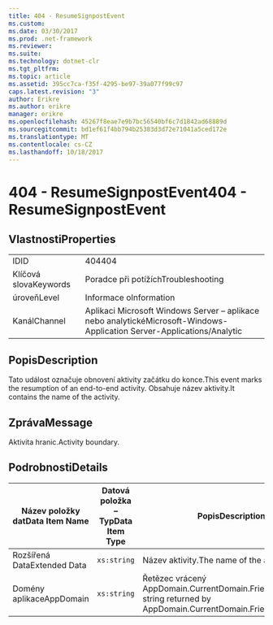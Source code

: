 ```yaml
---
title: 404 - ResumeSignpostEvent
ms.custom: 
ms.date: 03/30/2017
ms.prod: .net-framework
ms.reviewer: 
ms.suite: 
ms.technology: dotnet-clr
ms.tgt_pltfrm: 
ms.topic: article
ms.assetid: 395cc7ca-f35f-4295-be97-39a077f99c97
caps.latest.revision: "3"
author: Erikre
ms.author: erikre
manager: erikre
ms.openlocfilehash: 45267f8eae7e9b7bc56540bf6c7d1842ad68889d
ms.sourcegitcommit: bd1ef61f4bb794b25383d3d72e71041a5ced172e
ms.translationtype: MT
ms.contentlocale: cs-CZ
ms.lasthandoff: 10/18/2017
---
```

# <a name="404---resumesignpostevent"></a><span data-ttu-id="3c2f7-102">404 - ResumeSignpostEvent</span><span class="sxs-lookup"><span data-stu-id="3c2f7-102">404 - ResumeSignpostEvent</span></span>
## <a name="properties"></a><span data-ttu-id="3c2f7-103">Vlastnosti</span><span class="sxs-lookup"><span data-stu-id="3c2f7-103">Properties</span></span>  
  
|||  
|-|-|  
|<span data-ttu-id="3c2f7-104">ID</span><span class="sxs-lookup"><span data-stu-id="3c2f7-104">ID</span></span>|<span data-ttu-id="3c2f7-105">404</span><span class="sxs-lookup"><span data-stu-id="3c2f7-105">404</span></span>|  
|<span data-ttu-id="3c2f7-106">Klíčová slova</span><span class="sxs-lookup"><span data-stu-id="3c2f7-106">Keywords</span></span>|<span data-ttu-id="3c2f7-107">Poradce při potížích</span><span class="sxs-lookup"><span data-stu-id="3c2f7-107">Troubleshooting</span></span>|  
|<span data-ttu-id="3c2f7-108">úroveň</span><span class="sxs-lookup"><span data-stu-id="3c2f7-108">Level</span></span>|<span data-ttu-id="3c2f7-109">Informace o</span><span class="sxs-lookup"><span data-stu-id="3c2f7-109">Information</span></span>|  
|<span data-ttu-id="3c2f7-110">Kanál</span><span class="sxs-lookup"><span data-stu-id="3c2f7-110">Channel</span></span>|<span data-ttu-id="3c2f7-111">Aplikaci Microsoft Windows Server – aplikace nebo analytické</span><span class="sxs-lookup"><span data-stu-id="3c2f7-111">Microsoft-Windows-Application Server-Applications/Analytic</span></span>|  
  
## <a name="description"></a><span data-ttu-id="3c2f7-112">Popis</span><span class="sxs-lookup"><span data-stu-id="3c2f7-112">Description</span></span>  
 <span data-ttu-id="3c2f7-113">Tato událost označuje obnovení aktivity začátku do konce.</span><span class="sxs-lookup"><span data-stu-id="3c2f7-113">This event marks the resumption of an end-to-end activity.</span></span> <span data-ttu-id="3c2f7-114">Obsahuje název aktivity.</span><span class="sxs-lookup"><span data-stu-id="3c2f7-114">It contains the name of the activity.</span></span>  
  
## <a name="message"></a><span data-ttu-id="3c2f7-115">Zpráva</span><span class="sxs-lookup"><span data-stu-id="3c2f7-115">Message</span></span>  
 <span data-ttu-id="3c2f7-116">Aktivita hranic.</span><span class="sxs-lookup"><span data-stu-id="3c2f7-116">Activity boundary.</span></span>  
  
## <a name="details"></a><span data-ttu-id="3c2f7-117">Podrobnosti</span><span class="sxs-lookup"><span data-stu-id="3c2f7-117">Details</span></span>  
  
|<span data-ttu-id="3c2f7-118">Název položky dat</span><span class="sxs-lookup"><span data-stu-id="3c2f7-118">Data Item Name</span></span>|<span data-ttu-id="3c2f7-119">Datová položka – Typ</span><span class="sxs-lookup"><span data-stu-id="3c2f7-119">Data Item Type</span></span>|<span data-ttu-id="3c2f7-120">Popis</span><span class="sxs-lookup"><span data-stu-id="3c2f7-120">Description</span></span>|  
|--------------------|--------------------|-----------------|  
|<span data-ttu-id="3c2f7-121">Rozšířená Data</span><span class="sxs-lookup"><span data-stu-id="3c2f7-121">Extended Data</span></span>|`xs:string`|<span data-ttu-id="3c2f7-122">Název aktivity.</span><span class="sxs-lookup"><span data-stu-id="3c2f7-122">The name of the activity.</span></span>|  
|<span data-ttu-id="3c2f7-123">Domény aplikace</span><span class="sxs-lookup"><span data-stu-id="3c2f7-123">AppDomain</span></span>|`xs:string`|<span data-ttu-id="3c2f7-124">Řetězec vrácený AppDomain.CurrentDomain.FriendlyName.</span><span class="sxs-lookup"><span data-stu-id="3c2f7-124">The string returned by AppDomain.CurrentDomain.FriendlyName.</span></span>|
